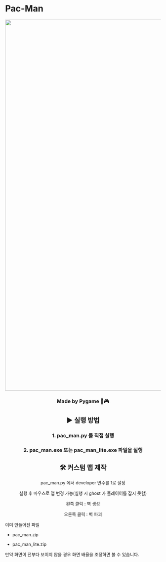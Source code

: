 # Pac-Man
<div align="center">
  <img width="1200" alt="game_playing" src="https://github.com/python-programmer1512/Pac-Man/assets/68761453/58886a1e-2b61-4693-8d0d-8ed96ecfa2eb">
</div>  

<div align="center">

  ### Made by Pygame 🐍🎮
  
</div>  


  
<div align="center">
  
  ## ▶️ 실행 방법



  ### <div align="center"> 1. pac_man.py 를 직접 실행 </div>

  ### <div align="center"> 2. pac_man.exe 또는 pac_man_lite.exe 파일을 실행 </div>



  
  ## 🛠 커스텀 맵 제작
  
  pac_man.py 에서 developer 변수를 1로 설정
    
  실행 후 마우스로 맵 변경 가능(실행 시 ghost 가 플레이어를 잡지 못함)

  왼쪽 클릭 : 벽 생성
  
  오른쪽 클릭 : 벽 파괴
  

    
  
  
</div>

이미 만들어진 파일

* pac_man.zip
  
* pac_man_lite.zip

만약 화면이 전부다 보이지 않을 경우 화면 배율을 조정하면 볼 수 있습니다.
